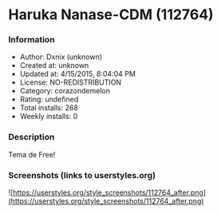 # Haruka Nanase-CDM (112764)

### Information
- Author: Dxnix (unknown)
- Created at: unknown
- Updated at: 4/15/2015, 8:04:04 PM
- License: NO-REDISTRIBUTION
- Category: corazondemelon
- Rating: undefined
- Total installs: 268
- Weekly installs: 0


### Description
Tema de Free!


### Screenshots (links to userstyles.org)
![https://userstyles.org/style_screenshots/112764_after.png](https://userstyles.org/style_screenshots/112764_after.png)


